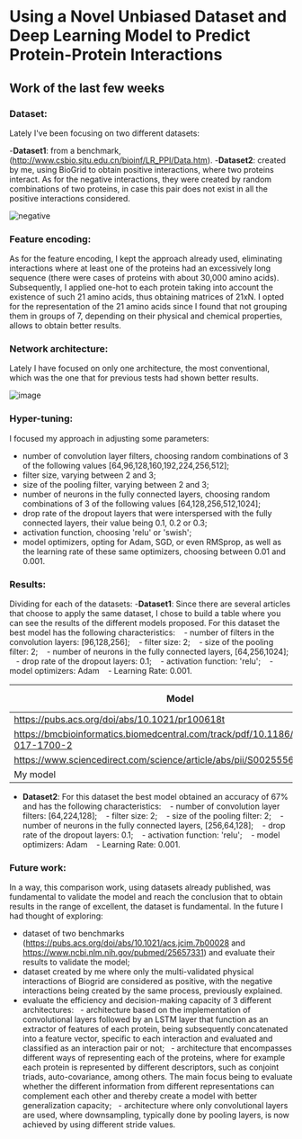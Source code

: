 # Using a Novel Unbiased Dataset and Deep Learning Model to Predict Protein-Protein Interactions

## Work of the last few weeks
### **Dataset:** 
Lately I've been focusing on two different datasets:

-**Dataset1**: from a benchmark, (http://www.csbio.sjtu.edu.cn/bioinf/LR_PPI/Data.htm).
-**Dataset2**: created by me, using BioGrid to obtain positive interactions, where two proteins interact. As for the negative interactions, they were created by random combinations of two proteins, in case this pair does not exist in all the positive interactions considered.


![negative](https://user-images.githubusercontent.com/58522514/78459150-f7ae3e00-76ae-11ea-87e7-6fbd41c81a53.PNG)

### **Feature encoding:**
As for the feature encoding, I kept the approach already used, eliminating interactions where at least one of the proteins had an excessively long sequence (there were cases of proteins with about 30,000 amino acids). Subsequently, I applied one-hot to each protein taking into account the existence of such 21 amino acids, thus obtaining matrices of 21xN. I opted for the representation of the 21 amino acids since I found that not grouping them in groups of 7, depending on their physical and chemical properties, allows to obtain better results.

### **Network architecture:** 
Lately I have focused on only one architecture, the most conventional, which was the one that for previous tests had shown better results.

![image](https://user-images.githubusercontent.com/58522514/78458093-c5004780-76a6-11ea-9d83-225c6f55310e.png)

### **Hyper-tuning:**
I focused my approach in adjusting some parameters:
- number of convolution layer filters, choosing random combinations of 3 of the following values [64,96,128,160,192,224,256,512];
- filter size, varying between 2 and 3;
- size of the pooling filter, varying between 2 and 3;
- number of neurons in the fully connected layers, choosing random combinations of 3 of the following values [64,128,256,512,1024];
- drop rate of the dropout layers that were interspersed with the fully connected layers, their value being 0.1, 0.2 or 0.3;
- activation function, choosing 'relu' or 'swish';
- model optimizers, opting for Adam, SGD, or even RMSprop, as well as the learning rate of these same optimizers, choosing between 0.01 and 0.001.

### **Results:** 
Dividing for each of the datasets:
-**Dataset1**: Since there are several articles that choose to apply the same dataset, I chose to build a table where you can see the results of the different models proposed. For this dataset the best model has the following characteristics:
   - number of filters in the convolution layers: [96,128,256];
   - filter size: 2;
   - size of the pooling filter: 2;
   - number of neurons in the fully connected layers, [64,256,1024];
   - drop rate of the dropout layers: 0.1;
   - activation function: 'relu';
   - model optimizers: Adam
   - Learning Rate: 0.001.
  
Model  | Accuracy (%)| 
----------- | -------------
https://pubs.acs.org/doi/abs/10.1021/pr100618t | 97.9
https://bmcbioinformatics.biomedcentral.com/track/pdf/10.1186/s12859-017-1700-2 | 96.8
https://www.sciencedirect.com/science/article/abs/pii/S0025556418307168 | 98.3
My model  | 98.4


- **Dataset2**: For this dataset the best model obtained an accuracy of 67% and has the following characteristics:
   - number of convolution layer filters: [64,224,128];
   - filter size: 2;
   - size of the pooling filter: 2;
   - number of neurons in the fully connected layers, [256,64,128];
   - drop rate of the dropout layers: 0.1;
   - activation function: 'relu';
   - model optimizers: Adam
   - Learning Rate: 0.001.

### **Future work:** 
In a way, this comparison work, using datasets already published, was fundamental to validate the model and reach the conclusion that to obtain results in the range of excellent, the dataset is fundamental. In the future I had thought of exploring:
- dataset of two benchmarks (https://pubs.acs.org/doi/abs/10.1021/acs.jcim.7b00028 and https://www.ncbi.nlm.nih.gov/pubmed/25657331) and evaluate their results to validate the model;
- dataset created by me where only the multi-validated physical interactions of Biogrid are considered as positive, with the negative interactions being created by the same process, previously explained.
- evaluate the efficiency and decision-making capacity of 3 different architectures:
  - architecture based on the implementation of convolutional layers followed by an LSTM layer that function as an extractor of features of each protein, being subsequently concatenated into a feature vector, specific to each interaction and evaluated and classified as an interaction pair or not;
  - architecture that encompasses different ways of representing each of the proteins, where for example each protein is represented by different descriptors, such as conjoint triads, auto-covariance, among others. The main focus being to evaluate whether the different information from different representations can complement each other and thereby create a model with better generalization capacity;
  - architecture where only convolutional layers are used, where downsampling, typically done by pooling layers,
is now achieved by using different stride values.

